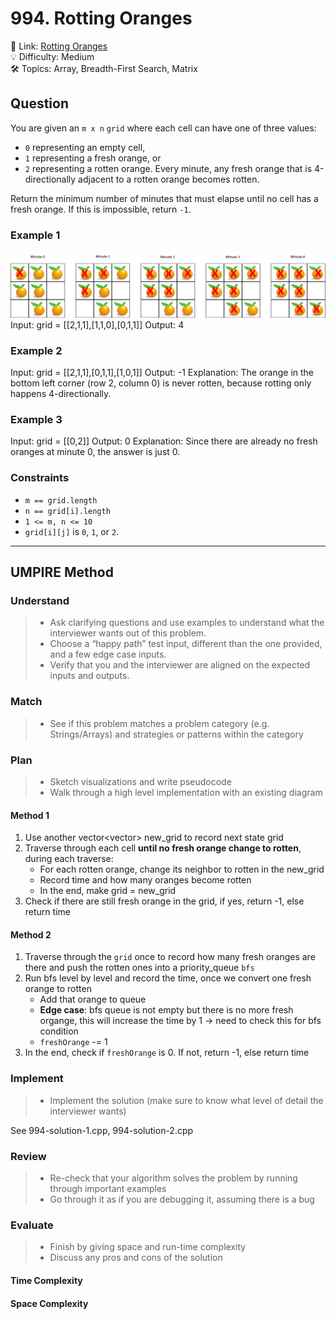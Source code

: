 # 994. Rotting Oranges

🔗 Link: [Rotting Oranges](https://leetcode.com/problems/rotting-oranges/description/)<br>
💡 Difficulty: Medium<br>
🛠️ Topics: Array, Breadth-First Search, Matrix<br>

## Question

You are given an `m x n` `grid` where each cell can have one of three values:

* `0` representing an empty cell,
* `1` representing a fresh orange, or
* `2` representing a rotten orange.
Every minute, any fresh orange that is 4-directionally adjacent to a rotten orange becomes rotten.

Return the minimum number of minutes that must elapse until no cell has a fresh orange. If this is impossible, return `-1`.

### Example 1

![](./example1.png)
Input: grid = [[2,1,1],[1,1,0],[0,1,1]]
Output: 4

### Example 2

Input: grid = [[2,1,1],[0,1,1],[1,0,1]]
Output: -1
Explanation: The orange in the bottom left corner (row 2, column 0) is never rotten, because rotting only happens 4-directionally.

### Example 3

Input: grid = [[0,2]]
Output: 0
Explanation: Since there are already no fresh oranges at minute 0, the answer is just 0.

### Constraints

* `m == grid.length`
* `n == grid[i].length`
* `1 <= m, n <= 10`
* `grid[i][j]` is `0`, `1`, or `2`.

---

## UMPIRE Method

### Understand

> - Ask clarifying questions and use examples to understand what the interviewer wants out of this problem.
> - Choose a “happy path” test input, different than the one provided, and a few edge case inputs. 
> - Verify that you and the interviewer are aligned on the expected inputs and outputs.

### Match
> - See if this problem matches a problem category (e.g. Strings/Arrays) and strategies or patterns within the category

### Plan
> - Sketch visualizations and write pseudocode
> - Walk through a high level implementation with an existing diagram

#### Method 1

1. Use another vector<vector<int>> new_grid to record next state grid
2. Traverse through each cell **until no fresh orange change to rotten**, during each traverse:
    * For each rotten orange, change its neighbor to rotten in the new_grid
    * Record time and how many oranges become rotten
    * In the end, make grid = new_grid
3. Check if there are still fresh orange in the grid, if yes, return -1, else return time

#### Method 2

1. Traverse through the `grid` once to record how many fresh oranges are there and push the rotten ones into a priority_queue `bfs`
2. Run bfs level by level and record the time, once we convert one fresh orange to rotten
    * Add that orange to queue
    * **Edge case**: bfs queue is not empty but there is no more fresh organge, this will increase the time by 1 → need to check this for bfs condition
    * `freshOrange` -= 1
3. In the end, check if `freshOrange` is 0. If not, return -1, else return time

### Implement
> - Implement the solution (make sure to know what level of detail the interviewer wants)

See 994-solution-1.cpp, 994-solution-2.cpp

### Review
> - Re-check that your algorithm solves the problem by running through important examples
> - Go through it as if you are debugging it, assuming there is a bug

### Evaluate
> - Finish by giving space and run-time complexity
> - Discuss any pros and cons of the solution

#### Time Complexity

#### Space Complexity